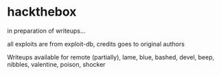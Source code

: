 # hackthebox
in preparation of writeups...

all exploits are from exploit-db, credits goes to original authors

Writeups available for remote (partially), lame, blue, bashed, devel, beep, nibbles, valentine, poison, shocker
